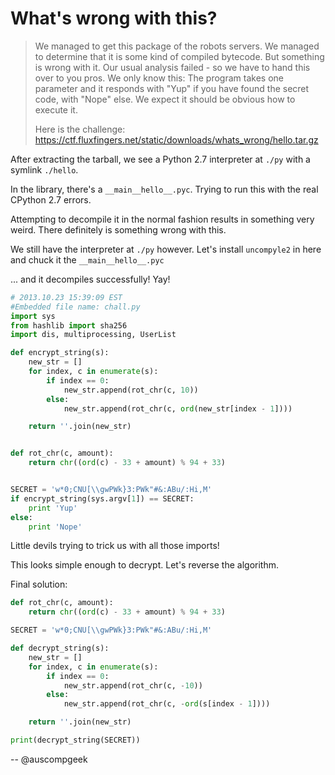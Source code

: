 # What's wrong with this?

> We managed to get this package of the robots servers. We managed to determine that it is some kind of compiled bytecode. But something is wrong with it. Our usual analysis failed - so we have to hand this over to you pros. We only know this: The program takes one parameter and it responds with "Yup" if you have found the secret code, with "Nope" else. We expect it should be obvious how to execute it.
>
> Here is the challenge: https://ctf.fluxfingers.net/static/downloads/whats_wrong/hello.tar.gz

After extracting the tarball, we see a Python 2.7 interpreter at `./py` with a symlink `./hello`.

In the library, there's a `__main__hello__.pyc`.
Trying to run this with the real CPython 2.7 errors.

Attempting to decompile it in the normal fashion results in something very weird.
There definitely is something wrong with this.

We still have the interpreter at `./py` however.
Let's install `uncompyle2` in here and chuck it the `__main__hello__.pyc`

... and it decompiles successfully! Yay!

```python
# 2013.10.23 15:39:09 EST
#Embedded file name: chall.py
import sys
from hashlib import sha256
import dis, multiprocessing, UserList

def encrypt_string(s):
    new_str = []
    for index, c in enumerate(s):
        if index == 0:
            new_str.append(rot_chr(c, 10))
        else:
            new_str.append(rot_chr(c, ord(new_str[index - 1])))

    return ''.join(new_str)


def rot_chr(c, amount):
    return chr((ord(c) - 33 + amount) % 94 + 33)


SECRET = 'w*0;CNU[\\gwPWk}3:PWk"#&:ABu/:Hi,M'
if encrypt_string(sys.argv[1]) == SECRET:
    print 'Yup'
else:
    print 'Nope'
```

Little devils trying to trick us with all those imports!

This looks simple enough to decrypt. Let's reverse the algorithm.

Final solution:

```python
def rot_chr(c, amount):
    return chr((ord(c) - 33 + amount) % 94 + 33)

SECRET = 'w*0;CNU[\\gwPWk}3:PWk"#&:ABu/:Hi,M'

def decrypt_string(s):
    new_str = []
    for index, c in enumerate(s):
        if index == 0:
            new_str.append(rot_chr(c, -10))
        else:
            new_str.append(rot_chr(c, -ord(s[index - 1])))

    return ''.join(new_str)

print(decrypt_string(SECRET))
```

-- @auscompgeek 
